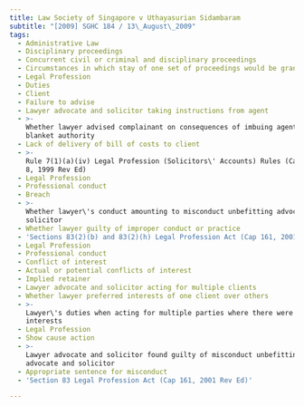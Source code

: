 ```yaml
---
title: Law Society of Singapore v Uthayasurian Sidambaram
subtitle: "[2009] SGHC 184 / 13\_August\_2009"
tags:
  - Administrative Law
  - Disciplinary proceedings
  - Concurrent civil or criminal and disciplinary proceedings
  - Circumstances in which stay of one set of proceedings would be granted
  - Legal Profession
  - Duties
  - Client
  - Failure to advise
  - Lawyer advocate and solicitor taking instructions from agent
  - >-
    Whether lawyer advised complainant on consequences of imbuing agent with
    blanket authority
  - Lack of delivery of bill of costs to client
  - >-
    Rule 7(1)(a)(iv) Legal Profession (Solicitors\' Accounts) Rules (Cap 161, R
    8, 1999 Rev Ed)
  - Legal Profession
  - Professional conduct
  - Breach
  - >-
    Whether lawyer\'s conduct amounting to misconduct unbefitting advocate and
    solicitor
  - Whether lawyer guilty of improper conduct or practice
  - 'Sections 83(2)(b) and 83(2)(h) Legal Profession Act (Cap 161, 2001 Rev Ed)'
  - Legal Profession
  - Professional conduct
  - Conflict of interest
  - Actual or potential conflicts of interest
  - Implied retainer
  - Lawyer advocate and solicitor acting for multiple clients
  - Whether lawyer preferred interests of one client over others
  - >-
    Lawyer\'s duties when acting for multiple parties where there were no common
    interests
  - Legal Profession
  - Show cause action
  - >-
    Lawyer advocate and solicitor found guilty of misconduct unbefitting
    advocate and solicitor
  - Appropriate sentence for misconduct
  - 'Section 83 Legal Profession Act (Cap 161, 2001 Rev Ed)'

---
```


